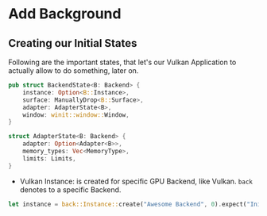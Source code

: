 # Add Background

## Creating our Initial States

Following are the important states, that let's our Vulkan Application to actually allow
to do something, later on.

```rs
pub struct BackendState<B: Backend> {
    instance: Option<B::Instance>,
    surface: ManuallyDrop<B::Surface>,
    adapter: AdapterState<B>,
    window: winit::window::Window,
}

struct AdapterState<B: Backend> {
    adapter: Option<Adapter<B>>,
    memory_types: Vec<MemoryType>,
    limits: Limits,
}
```

* Vulkan Instance: is created for specific GPU Backend, like Vulkan. `back` denotes to a specific Backend.
```rs
let instance = back::Instance::create("Awesome Backend", 0).expect("Initializing Failed");
```
